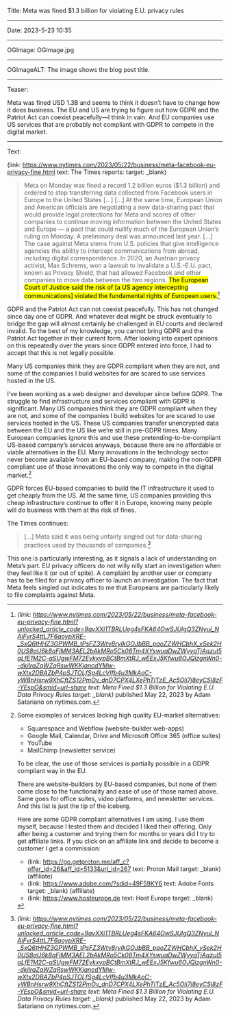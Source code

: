 Title: Meta was fined $1.3 billion for violating E.U. privacy rules

----

Date: 2023-5-23 10:35

----

OGImage: OGImage.jpg

----

OGImageALT: The image shows the blog post title.

----

Teaser:

Meta was fined USD 1.3B and seems to think it doesn’t have to change how it does business. The EU and US are trying to figure out how GDPR and the Patriot Act can coexist peacefully—I think in vain. And EU companies use US services that are probably not compliant with GDPR to compete in the digital market.

----

Text:

(link: https://www.nytimes.com/2023/05/22/business/meta-facebook-eu-privacy-fine.html text: The Times reports\: target: _blank)

> Meta on Monday was fined a record 1.2 billion euros ($1.3 billion) and ordered to stop transferring data collected from Facebook users in Europe to the United States […]
> […]
> At the same time, European Union and American officials are negotiating a new data-sharing pact that would provide legal protections for Meta and scores of other companies to continue moving information between the United States and Europe — a pact that could nullify much of the European Union’s ruling on Monday. A preliminary deal was announced last year.
> […]
> The case against Meta stems from U.S. policies that give intelligence agencies the ability to intercept communications from abroad, including digital correspondence. In 2020, an Austrian privacy activist, Max Schrems, won a lawsuit to invalidate a U.S.-E.U. pact, known as Privacy Shield, that had allowed Facebook and other companies to move data between the two regions. <mark>The European Court of Justice said the risk of [a US agency intercepting communications] violated the fundamental rights of European users.</mark>[^nyt]

GDPR and the Patriot Act can not coexist peacefully. This has not changed since day one of GDPR. And whatever deal might be struck eventually to bridge the gap will almost certainly be challenged in EU courts and declared invalid. To the best of my knowledge, you cannot bring GDPR and the Patriot Act together in their current form. After looking into expert opinions on this repeatedly over the years since GDPR entered into force, I had to accept that this is not legally possible.

<p class=quotable>Many US companies think they are GDPR compliant when they are not, and some of the companies I build websites for are scared to use services hosted in the US.</p>

I’ve been working as a web designer and developer since before GDPR. The struggle to find infrastructure and services compliant with GDPR is significant. Many US companies think they are GDPR compliant when they are not, and some of the companies I build websites for are scared to use services hosted in the US. These US companies transfer unencrypted data between the EU and the US like we’re still in pre-GDPR times. Many European companies ignore this and use these pretending-to-be-compliant US-based company’s services anyways, because there are no affordable or viable alternatives in the EU. Many innovations in the technology sector never become available from an EU-based company, making the non-GDPR compliant use of those innovations the only way to compete in the digital market.[^gdpr]

GDPR forces EU-based companies to build the IT infrastructure it used to get cheaply from the US. At the same time, US companies providing this cheap infrastructure continue to offer it in Europe, knowing many people will do business with them at the risk of fines.

The Times continues:

> […] Meta said it was being unfairly singled out for data-sharing practices used by thousands of companies.[^nyt]

This one is particularly interesting, as it signals a lack of understanding on Meta’s part. EU privacy officers do not willy nilly start an investigation when they feel like it (or out of spite). A complaint by another user or company has to be filed for a privacy officer to launch an investigation. The fact that Meta feels singled out indicates to me that Europeans are particularly likely to file complaints against Meta.

[^nyt]: <cite>(link: https://www.nytimes.com/2023/05/22/business/meta-facebook-eu-privacy-fine.html?unlocked_article_code=9qvXXi1TBRLUeg4sFKA64OwSJUlgQ3ZNyuI_NAiFvrS4ttL7F6qoypXRE-_SxQ6tHHZ3GPWMB_tPsFZ3Wtv8ryIkGOJbBB_paoZZWHCbhX_vSek2H0US8aU6k8qFjMM3AEL2bAkMRo5Ck08Tm4XYswuaDwZWyyaTjAqzuI5aLfE1M2C-aSUgwFM72EykxvpBCtBmXtRJ_wEExJ5Kfwu6OJQizgnWn0--dkilraZqWZqRswWKKjancdYMw-wXtx2DBAZbP4pSJTOLfSg4LcVIfb4u3MkAoC-yWBnHsrw9XhCftZS12PmOv_dnD7CPX4LXePhTITzE_Ac5Olj7j8eyCSj8zF-YEspO&smid=url-share text: Meta Fined $1.3 Billion for Violating E.U. Data Privacy Rules target: _blank)</cite> published May 22, 2023 by Adam Satariano on nytimes.com.

[^gdpr]: 
    Some examples of services lacking high quality EU-market alternatives:
    
    - Squarespace and Webflow (website-builder web-apps)
    - Google Mail, Calendar, Drive and Microsoft Office 365 (office suites)
    - YouTube
    - MailChimp (newsletter service)
    
    To be clear, the use of those services is partially possible in a GDPR compliant way in the EU.
    
    There are website-builders by EU-based companies, but none of them come close to the functionality and ease of use of those named above. Same goes for office suites, video platforms, and newsletter services. And this list is just the tip of the iceberg.
    
    Here are some GDPR compliant alternatives I am using. I use them myself, because I tested them and decided I liked their offering. Only after being a customer and trying them for months or years did I try to get affiliate links. If you click on an affiliate link and decide to become a customer I get a commission:
    
    - (link: https://go.getproton.me/aff_c?offer_id=26&aff_id=5133&url_id=267 text: Proton Mail target: _blank) (affiliate)
    - (link: https://www.adobe.com/?sdid=49F59KY6 text: Adobe Fonts target: _blank) (affiliate)
    - (link: https://www.hosteurope.de text: Host Europe target: _blank)